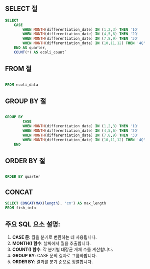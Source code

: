 ## SELECT 절

~~~sql
SELECT      
	CASE        
		WHEN MONTH(differentiation_date) IN (1,2,3) THEN '1Q'        
		WHEN MONTH(differentiation_date) IN (4,5,6) THEN '2Q'        
		WHEN MONTH(differentiation_date) IN (7,8,9) THEN '3Q'        
		WHEN MONTH(differentiation_date) IN (10,11,12) THEN '4Q'    
	END AS quarter,    
	COUNT(*) AS ecoli_count`
~~~

## FROM 절

~~~sql

FROM ecoli_data

~~~

## GROUP BY 절

~~~sql

GROUP BY      
		CASE        
		WHEN MONTH(differentiation_date) IN (1,2,3) THEN '1Q'        
		WHEN MONTH(differentiation_date) IN (4,5,6) THEN '2Q' 
		WHEN MONTH(differentiation_date) IN (7,8,9) THEN '3Q'        
		WHEN MONTH(differentiation_date) IN (10,11,12) THEN '4Q'    
	END
~~~

## ORDER BY 절

~~~sql

ORDER BY quarter
~~~

## CONCAT
```sql
SELECT CONCAT(MAX(length), 'cm') AS max_length
FROM fish_info

```

## 주요 SQL 요소 설명:

1. **CASE 문**: 월을 분기로 변환하는 데 사용됩니다.
2. **MONTH() 함수**: 날짜에서 월을 추출합니다.
3. **COUNT() 함수**: 각 분기별 대장균 개체 수를 계산합니다.
4. **GROUP BY**: CASE 문의 결과로 그룹화합니다.
5. **ORDER BY**: 결과를 분기 순으로 정렬합니다.